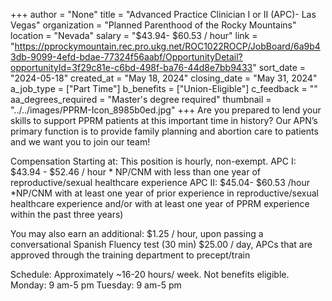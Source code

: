 +++
author = "None"
title = "Advanced Practice Clinician I or II (APC)- Las Vegas"
organization = "Planned Parenthood of the Rocky Mountains"
location = "Nevada"
salary = "$43.94- $60.53 / hour"
link = "https://pprockymountain.rec.pro.ukg.net/ROC1022ROCP/JobBoard/6a9b43db-9099-4efd-bdae-77324f56aabf/OpportunityDetail?opportunityId=3f29c81e-c6bd-498f-ba76-44d8e7bb9433"
sort_date = "2024-05-18"
created_at = "May 18, 2024"
closing_date = "May 31, 2024"
a_job_type = ["Part Time"]
b_benefits = ["Union-Eligible"]
c_feedback = ""
aa_degrees_required = "Master's degree required"
thumbnail = "../../images/PPRM-Icon_8985b0ed.jpg"
+++
Are you prepared to lend your skills to support PPRM patients at this important time in history? Our APN’s primary function is to provide family planning and abortion care to patients and we want you to join our team!


Compensation Starting at:
This position is hourly, non-exempt.
APC I: $43.94 - $52.46 / hour * NP/CNM with less than one year of reproductive/sexual healthcare experience
APC II: $45.04- $60.53 /hour *NP/CNM with at least one year of prior experience in reproductive/sexual healthcare experience and/or with at least one year of PPRM experience within the past three years)


You may also earn an additional:
$1.25 / hour, upon passing a conversational Spanish Fluency test (30 min)
$25.00 / day, APCs that are approved through the training department to precept/train


Schedule: Approximately ~16-20 hours/ week. Not benefits eligible.  
Monday: 9 am-5 pm
Tuesday: 9 am-5 pm